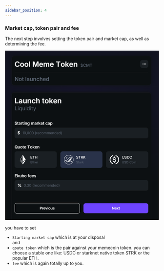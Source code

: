 ```yaml
---
sidebar_position: 4
---
```

### Market cap, token pair and fee
The next step involves setting the token pair and market cap, as well as determining the fee.

![market cap and pair](./../img/init.png)

you have to set

- `Starting market cap` which is at your disposal
<br />and<br />
- `qoute token` which is the pair against your memecoin token. you can choose a stable one like: USDC or starknet native token STRK or the popular ETH.
- `fee` which is again totally up to you.

